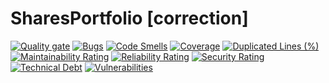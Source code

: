 # SharesPortfolio [correction]

[![Quality gate](https://sonarcloud.io/api/project_badges/quality_gate?branch=correction&project=DavidNavarreICS_SharesPortfolio1)](https://sonarcloud.io/dashboard?id=DavidNavarreICS_SharesPortfolio1&branch=correction)
[![Bugs](https://sonarcloud.io/api/project_badges/measure?branch=correction&project=DavidNavarreICS_SharesPortfolio1&metric=bugs)](https://sonarcloud.io/dashboard?id=DavidNavarreICS_SharesPortfolio1&branch=correction)
[![Code Smells](https://sonarcloud.io/api/project_badges/measure?branch=correction&project=DavidNavarreICS_SharesPortfolio1&metric=code_smells)](https://sonarcloud.io/dashboard?id=DavidNavarreICS_SharesPortfolio1&branch=correction)
[![Coverage](https://sonarcloud.io/api/project_badges/measure?branch=correction&project=DavidNavarreICS_SharesPortfolio1&metric=coverage)](https://sonarcloud.io/dashboard?id=DavidNavarreICS_SharesPortfolio1&branch=correction)
[![Duplicated Lines (%)](https://sonarcloud.io/api/project_badges/measure?branch=correction&project=DavidNavarreICS_SharesPortfolio1&metric=duplicated_lines_density)](https://sonarcloud.io/dashboard?id=DavidNavarreICS_SharesPortfolio1&branch=correction)
[![Maintainability Rating](https://sonarcloud.io/api/project_badges/measure?branch=correction&project=DavidNavarreICS_SharesPortfolio1&metric=sqale_rating)](https://sonarcloud.io/dashboard?id=DavidNavarreICS_SharesPortfolio1&branch=correction)
[![Reliability Rating](https://sonarcloud.io/api/project_badges/measure?branch=correction&project=DavidNavarreICS_SharesPortfolio1&metric=reliability_rating)](https://sonarcloud.io/dashboard?id=DavidNavarreICS_SharesPortfolio1&branch=correction)
[![Security Rating](https://sonarcloud.io/api/project_badges/measure?branch=correction&project=DavidNavarreICS_SharesPortfolio1&metric=security_rating)](https://sonarcloud.io/dashboard?id=DavidNavarreICS_SharesPortfolio1&branch=correction)
[![Technical Debt](https://sonarcloud.io/api/project_badges/measure?branch=correction&project=DavidNavarreICS_SharesPortfolio1&metric=sqale_index)](https://sonarcloud.io/dashboard?id=DavidNavarreICS_SharesPortfolio1&branch=correction)
[![Vulnerabilities](https://sonarcloud.io/api/project_badges/measure?branch=correction&project=DavidNavarreICS_SharesPortfolio1&metric=vulnerabilities)](https://sonarcloud.io/dashboard?id=DavidNavarreICS_SharesPortfolio1&branch=correction)
